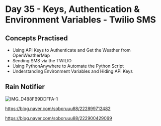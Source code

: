 # Day 35 - Keys, Authentication & Environment Variables - Twilio SMS
## Concepts Practised
- Using API Keys to Authenticate and Get the Weather from OpenWeatherMap
- Sending SMS via the TWILIO
- Using PythonAnywhere to Automate the Python Script
- Understanding Environment Variables and Hiding API Keys
## Rain Notifier

![IMG_D488FB9DDFFA-1](https://user-images.githubusercontent.com/116648895/223883105-35bdd7e8-d83c-40c8-adf4-4c5f648121ca.jpeg)

https://blog.naver.com/soboruuu88/222899712482

https://blog.naver.com/soboruuu88/222900429069
